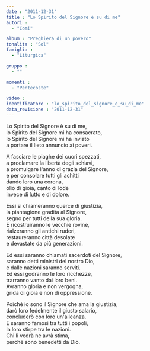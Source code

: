 ```yaml
---
date : "2011-12-31"
title : "Lo Spirito del Signore è su di me"
autori : 
  - "Comi"

album : "Preghiera di un povero"
tonalita : "Sol"
famiglia : 
  - "Liturgica"

gruppo : 
  - ""

momenti : 
  - "Pentecoste"

video : 
identificatore : "lo_spirito_del_signore_e_su_di_me"
data_revisione : "2011-12-31"
---
```

  
  
  
Lo Spirito del Signore è su di me,    
lo Spirito del Signore mi ha consacrato,  
lo Spirito del Signore mi ha inviato  
a portare il lieto annuncio ai poveri.  
  
  
  
A fasciare le piaghe dei cuori spezzati,  
a proclamare la libertà degli schiavi,  
a promulgare l'anno di grazia del Signore,  
e per consolare tutti gli achitti  
dando loro una corona,  
olio di gioia, canto di lode  
invece di lutto e di dolore.  
  
  
  
  
Essi si chiameranno querce di giustizia,  
la piantagione gradita al Signore,  
segno per tutti della sua gloria.  
E ricostruiranno le vecchie rovine,  
rialzeranno gli antichi ruderi,  
restaureranno città desolate  
e devastate da più generazioni.  
  
  
  
Ed essi saranno chiamati sacerdoti del Signore,  
saranno detti ministri del nostro Dio,  
e dalle nazioni saranno serviti.  
Ed essi godranno le loro ricchezze,  
trarranno vanto dai loro beni.  
Avranno gloria e non vergogna,  
grida di gioia e non di oppressione.  
  
  
  
Poiché io sono il Signore che ama la giustizia,  
darò loro fedelmente il giusto salario,  
concluderò con loro un'alleanza.  
E saranno famosi tra tutti i popoli,  
la loro stirpe tra le nazioni.  
Chi li vedrà ne avrà stima,  
perché sono benedetti da Dio.  
  
  
  
